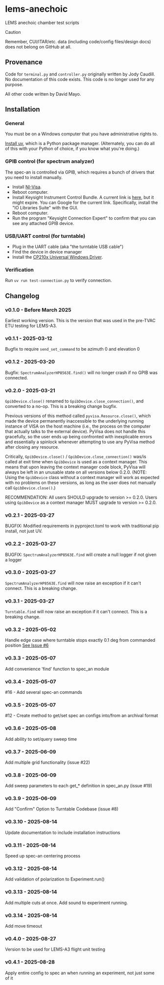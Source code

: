 # lems-anechoic
LEMS anechoic chamber test scripts

> [!CAUTION]  
> Remember, CUI/ITAR/etc. data (including code/config files/design docs) does not belong on GitHub at all.

## Provenance

Code for `terminal.py` and `controller.py` originally written by Jody Caudill. No documentation of this code exists. This code is no longer used for any purpose.

All other code written by David Mayo.

## Installation

### General

You must be on a Windows computer that you have administrative rights to.

[Install uv](https://docs.astral.sh/uv/getting-started/installation/), which is a Python package manager. (Alternately, you can do all of this with your Python of choice, if you know what you're doing.)

### GPIB control (for spectrum analyzer)

The spec-an is controlled via GPIB, which requires a bunch of drivers that you need to install manually.
- Install [NI-Visa](bin/ni-visa_23.5_online.exe).
- Reboot computer.
- Install Keysight Instrument Control Bundle. A current link is [here](https://www.keysight.com/us/en/lib/software-detail/computer-software/keysight-instrument-control-bundle-download-1184883.html), but it might expire. You can Google for the current link. Specifically, install the "IO Libraries Suite" with the GUI.
- Reboot computer.
- Run the program "Keysight Connection Expert" to confirm that you can see any attached GPIB device.

### USB/UART control (for turntable)
- Plug in the UART cable (aka "the turntable USB cable")
- Find the device in device manager
- Install the [CP210x Universal Windows Driver](bin/CP210x_Universal_Windows_Driver.zip).

### Verification

Run `uv run test-connection.py` to verify connection.

## Changelog

### v0.1.0 - Before March 2025

Earliest working version. This is the version that was used in the pre-TVAC ETU testing for LEMS-A3.

### v0.1.1 - 2025-03-12

Bugfix to require `send_set_command` to be azimuth 0 and elevation 0

### v0.1.2 - 2025-03-20

Bugfix:  `SpectrumAnalyzerHP8563E.find()` will no longer crash if no GPIB was connected.

### v0.2.0 - 2025-03-21

`GpibDevice.close()` renamed to `GpibDevice.close_connection()`, and converted to a no-op. This is a breaking change bugfix.

Previous versions of this method called `pyvisa.Resource.close()`, which made the device permanently
inaccessible to the underlying running instance of VISA on the host machine (i.e., the process on the computer that actually talks to the external device).
PyVisa does not handle this gracefully, so the user ends up being confronted with inexplicable errors and essentially a spinlock whenever attempting to use any PyVisa method after closing any resource.

Critically, `GpibDevice.close()` / `GpibDevice.close_connection()` was/is called at exit time when `GpibDevice` is used as a context manager.
This means that upon leaving the context manager code block, PyVisa will always be left in an unusable state on all versions below 0.2.0.
(NOTE: Using the `GpibDevice` class without a context manager will work as expected with no problems on these versions, as long as the user does not manually call `GpibDevice.close()`.)

RECOMMENDATION: All users SHOULD upgrade to version >= 0.2.0. Users using `GpibDevice` as a context manager MUST upgrade to version >= 0.2.0.

### v0.2.1 - 2025-03-27

BUGFIX: Modified requirements in pyproject.toml to work with traditional pip install, not just UV.

### v0.2.2 - 2025-03-27

BUGFIX: `SpectrumAnalyzerHP8563E.find` will create a null logger if not given a logger

### v0.3.0 - 2025-03-27

`SpectrumAnalyzerHP8563E.find` will now raise an exception if it can't connect. This is a breaking change.

### v0.3.1 - 2025-03-27

`Turntable.find` will now raise an exception if it can't connect. This is a breaking change.

### v0.3.2 - 2025-05-02

Handle edge case where turntable stops exactly 0.1 deg from commanded position [See Issue #6](https://github.com/msu-ssc/lems-anechoic/issues/6)

### v0.3.3 - 2025-05-07
Add convenience 'find' function to spec_an module

### v0.3.4 - 2025-05-07
#16 - Add several spec-an commands

### v0.3.5 - 2025-05-07
#12 - Create method to get/set spec an configs into/from an archival format

### v0.3.6 - 2025-05-08
Add ability to set/query sweep time

### v0.3.7 - 2025-06-09
Add multiple grid functionality (issue #22)

### v0.3.8 - 2025-06-09
Add sweep parameters to each get_* definition in spec_an.py (issue #19)

### v0.3.9 - 2025-06-09
Add "Confirm" Option to Turntable Codebase (issue #8)

### v0.3.10 - 2025-08-14
Update documentation to include installation instructions

### v0.3.11 - 2025-08-14
Speed up spec-an centering process

### v0.3.12 - 2025-08-14
Add validation of polarization to Experiment.run()

### v0.3.13 - 2025-08-14
Add multiple cuts at once.
Add sound to experiment running.

### v0.3.14 - 2025-08-14
Add move timeout

### v0.4.0 - 2025-08-27
Version to be used for LEMS-A3 flight unit testing

### v0.4.1 - 2025-08-28
Apply entire config to spec an when running an experiment, not just some of it